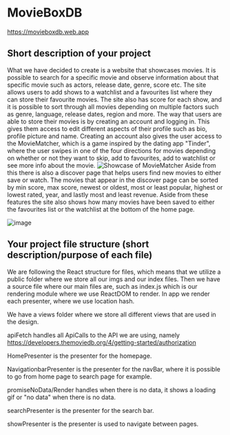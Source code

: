 # MovieBoxDB

https://movieboxdb.web.app

## Short description of your project
What we have decided to create is a website that showcases
movies. It is possible to search for a specific 
movie and observe information about that specific movie 
such as actors, release date, genre, score etc. The site allows
users to add shows to a watchlist and a favourites list where
they can store their favourite movies. The site also has score for each
show, and it is possible to sort through all movies depending on
multiple factors such as genre, language, release dates, region
and more. The way that users are able to store their movies
is by creating an account and logging in. This gives them
access to edit different aspects of their profile such as
bio, profile picture and name. Creating an account also
gives the user access to the MovieMatcher, which is a game
inspired by the dating app "Tinder", where the user swipes 
in one of the four directions for movies depending on
whether or not they want to skip, add to favourites, add to
watchlist or see more info about the movie. ![Showcase of MovieMatcher](https://github.com/CasperKristiansson/MovieBoxDB/blob/master/readme-images/ezgif.com-gif-maker%20(6).gif?raw=true) 
Aside from this there is also a discover page that helps users find new 
movies to either save or watch. The movies that appear in
the discover page can be sorted by min score, max score, newest 
or oldest, most or least popular, highest or lowest rated, year,
and lastly most and least revenue. Aside from these features the
site also shows how many movies have been saved to either the
favourites list or the watchlist at the bottom of the home page.

![image](https://user-images.githubusercontent.com/86981714/146507946-511abf5a-8a5b-4627-aaa9-6999fdcc6191.png)


## Your project file structure (short description/purpose of each file)
We are following the React structure for files, which means that
we utilize a public folder where we store all our imgs and our 
index files. Then we have a source file where our main files are, such as
index.js which is our rendering module where we use ReactDOM to render.
In app we render each presenter, where we use location hash.

We have a views folder where we store all different views that are used
in the design.

apiFetch handles all ApiCalls to the API we are using, namely
https://developers.themoviedb.org/4/getting-started/authorization

HomePresenter is the presenter for the homepage.

NavigationbarPresenter is the presenter for the navBar, where
it is possible to go from home page to search page for example.

promiseNoData/Render handles when there is no data, it shows a 
loading gif or "no data" when there is no data.

searchPresenter is the presenter for the search bar.

showPresenter is the presenter is used to navigate between pages.



